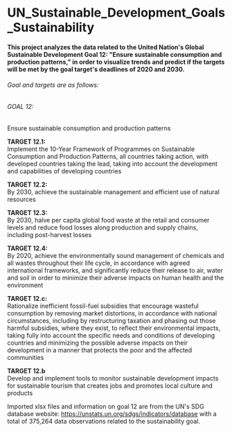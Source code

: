 # UN_Sustainable_Development_Goals_Sustainability



#### This project analyzes the data related to the United Nation's Global Sustainable Development Goal 12: "Ensure sustainable consumption and production patterns," in order to visualize trends and predict if the targets will be met by the goal target's deadlines of 2020 and 2030.


###### Goal and targets are as follows:

###### GOAL 12:  
  Ensure sustainable consumption and production patterns

  **TARGET 12.1:**  
  Implement the 10-Year Framework of Programmes on Sustainable Consumption and Production Patterns, all countries taking action, with    developed countries taking the lead, taking into account the development and capabilities of developing countries

  **TARGET 12.2:**  
  By 2030, achieve the sustainable management and efficient use of natural resources

  **TARGET 12.3:**  
  By 2030, halve per capita global food waste at the retail and consumer levels and reduce food losses along production and supply chains, including post-harvest losses

  **TARGET 12.4:**  
  By 2020, achieve the environmentally sound management of chemicals and all wastes throughout their life cycle, in accordance with agreed international frameworks, and significantly reduce their release to air, water and soil in order to minimize their adverse impacts on human health and the environment

  **TARGET 12.c:**  
  Rationalize inefficient fossil-fuel subsidies that encourage wasteful consumption by removing market distortions, in accordance with national circumstances, including by restructuring taxation and phasing out those harmful subsidies, where they exist, to reflect their environmental impacts, taking fully into account the specific needs and conditions of developing countries and minimizing the possible adverse impacts on their development in a manner that protects the poor and the affected communities

  **TARGET 12.b**  
  Develop and implement tools to monitor sustainable development impacts for sustainable tourism that creates jobs and promotes local culture and products


Imported xlsx files and information on goal 12 are from the UN's SDG database website: https://unstats.un.org/sdgs/indicators/database with a total of 375,264 data observations related to the sustainability goal.
